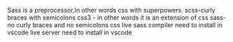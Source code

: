 Sass is a preprocessor,In other words css with superpowers.
scss-curly braces with semicolons css3 - in other words it is an extension of css
sass-no curly braces and no semicolons css
live sass compiler need to install in vscode
live server need to install in vscode
